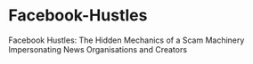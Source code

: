 # Facebook-Hustles
Facebook Hustles: The Hidden Mechanics of a Scam Machinery Impersonating News Organisations and Creators 
